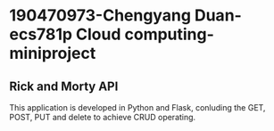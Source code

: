 # 190470973-Chengyang Duan-ecs781p Cloud computing-miniproject

## Rick and Morty API
This application is developed in Python and Flask, conluding the GET, POST, PUT and delete to achieve CRUD operating.


